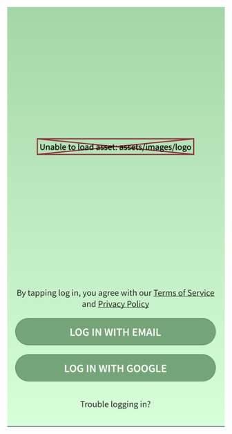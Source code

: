 ![Diaspora Screen Shot 1](https://github.com/mapokapo/diaspora-app/blob/master/screenshots/screenshot1.png)
